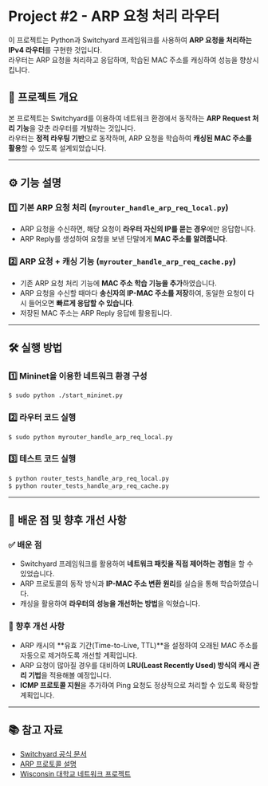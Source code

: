 # Project #2 - ARP 요청 처리 라우터

이 프로젝트는 Python과 Switchyard 프레임워크를 사용하여 **ARP 요청을 처리하는 IPv4 라우터**를 구현한 것입니다.  
라우터는 ARP 요청을 처리하고 응답하며, 학습된 MAC 주소를 캐싱하여 성능을 향상시킵니다.

## 📌 프로젝트 개요
본 프로젝트는 Switchyard를 이용하여 네트워크 환경에서 동작하는 **ARP Request 처리 기능**을 갖춘 라우터를 개발하는 것입니다.  
라우터는 **정적 라우팅 기반**으로 동작하며, ARP 요청을 학습하여 **캐싱된 MAC 주소를 활용**할 수 있도록 설계되었습니다.

---

## ⚙️ 기능 설명

### 1️⃣ 기본 ARP 요청 처리 (`myrouter_handle_arp_req_local.py`)
- ARP 요청을 수신하면, 해당 요청이 **라우터 자신의 IP를 묻는 경우**에만 응답합니다.
- ARP Reply를 생성하여 요청을 보낸 단말에게 **MAC 주소를 알려줍니다**.

### 2️⃣ ARP 요청 + 캐싱 기능 (`myrouter_handle_arp_req_cache.py`)
- 기존 ARP 요청 처리 기능에 **MAC 주소 학습 기능을 추가**하였습니다.
- ARP 요청을 수신할 때마다 **송신자의 IP-MAC 주소를 저장**하여, 동일한 요청이 다시 들어오면 **빠르게 응답할 수 있습니다**.
- 저장된 MAC 주소는 ARP Reply 응답에 활용됩니다.

---

## 🛠️ 실행 방법

### 1️⃣ Mininet을 이용한 네트워크 환경 구성
```bash
$ sudo python ./start_mininet.py
```

### 2️⃣ 라우터 코드 실행
```bash
$ sudo python myrouter_handle_arp_req_local.py
```

### 3️⃣ 테스트 코드 실행
```bash
$ python router_tests_handle_arp_req_local.py
$ python router_tests_handle_arp_req_cache.py
```

---

## 📝 배운 점 및 향후 개선 사항

### ✅ 배운 점
- Switchyard 프레임워크를 활용하여 **네트워크 패킷을 직접 제어하는 경험**을 할 수 있었습니다.
- ARP 프로토콜의 동작 방식과 **IP-MAC 주소 변환 원리**를 실습을 통해 학습하였습니다.
- 캐싱을 활용하여 **라우터의 성능을 개선하는 방법**을 익혔습니다.

### 🚀 향후 개선 사항
- ARP 캐시의 **유효 기간(Time-to-Live, TTL)**을 설정하여 오래된 MAC 주소를 자동으로 제거하도록 개선할 계획입니다.
- ARP 요청이 많아질 경우를 대비하여 **LRU(Least Recently Used) 방식의 캐시 관리 기법**을 적용해볼 예정입니다.
- **ICMP 프로토콜 지원**을 추가하여 Ping 요청도 정상적으로 처리할 수 있도록 확장할 계획입니다.

---

## 📚 참고 자료
- [Switchyard 공식 문서](https://jsommers.github.io/switchyard/)
- [ARP 프로토콜 설명](https://support.hpe.com/techhub/eginfolib/networking/docs/switches/5130ei/5200-3942_l3-ip-svcs_cg/content/483572224.htm)
- [Wisconsin 대학교 네트워크 프로젝트](https://pages.cs.wisc.edu/~seanm/projects/)
